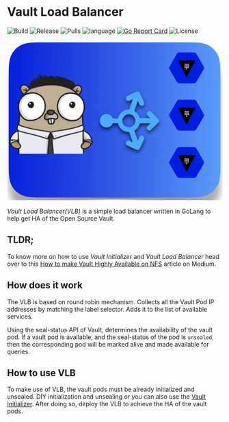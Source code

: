 # Vault Load Balancer
![Build](https://github.com/gkarthiks/vault-balancer/workflows/docker-build-push/badge.svg)
![Release](https://img.shields.io/github/tag-date/gkarthiks/vault-balancer.svg?color=Orange&label=Latest%20Release)
![Pulls](https://img.shields.io/docker/pulls/gkarthics/vault-balancer.svg)
![language](https://img.shields.io/badge/Language-go-blue.svg)
[![Go Report Card](https://goreportcard.com/badge/github.com/gkarthiks/vault-balancer)](https://goreportcard.com/report/github.com/gkarthiks/vault-balancer)
![License](https://img.shields.io/github/license/gkarthiks/vault-balancer.svg)

![](go-vault-balancer.png)


*Vault Load Balancer(VLB)* is a simple load balancer written in GoLang to help get HA of the Open Source Vault.

## TLDR;
To know more on how to use *Vault Initializer* and *Vault Load Balancer* head over to this [How to make Vault Highly Available on NFS](https://medium.com/@github.gkarthiks/how-to-make-opensource-vault-highly-available-on-nfs-5af0c68070d8) article on Medium.

## How does it work
The VLB is based on round robin mechanism. Collects all the Vault Pod IP addresses by matching the label selector. Adds it to the list of available services.

Using the seal-status API of Vault, determines the availability of the vault pod. If a vault pod is available, and the seal-status of the pod is `unsealed`, then the corresponding pod will be marked alive and made available for queries.

## How to use VLB

To make use of VLB, the vault pods must be already initialized and unsealed. DIY initialization and unsealing or you can also use the [Vault Initializer](https://github.com/gkarthiks/vault-initializer). After doing so, deploy the VLB to achieve the HA of the vault pods.
